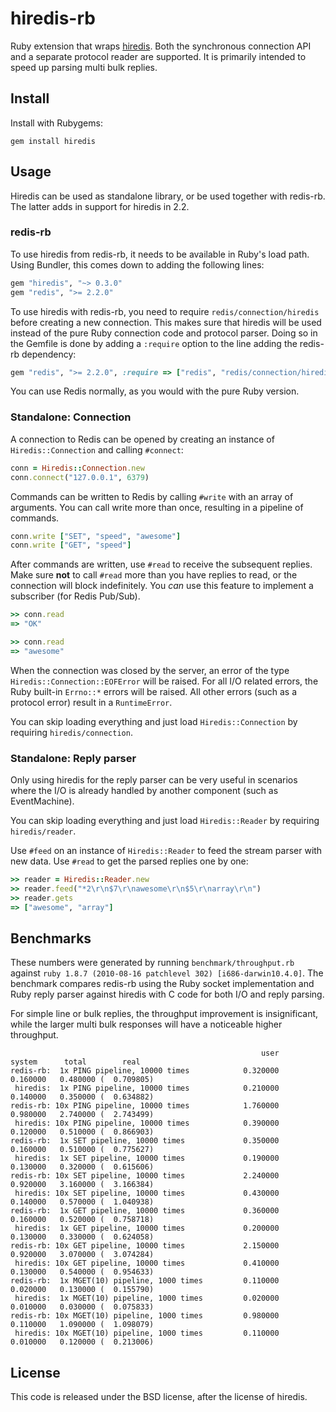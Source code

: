 # hiredis-rb

Ruby extension that wraps [hiredis](http://github.com/antirez/hiredis). Both
the synchronous connection API and a separate protocol reader are supported.
It is primarily intended to speed up parsing multi bulk replies.

## Install

Install with Rubygems:

    gem install hiredis

## Usage

Hiredis can be used as standalone library, or be used together with redis-rb.
The latter adds in support for hiredis in 2.2.

### redis-rb

To use hiredis from redis-rb, it needs to be available in Ruby's load path.
Using Bundler, this comes down to adding the following lines:

``` ruby
gem "hiredis", "~> 0.3.0"
gem "redis", ">= 2.2.0"
```

To use hiredis with redis-rb, you need to require `redis/connection/hiredis`
before creating a new connection. This makes sure that hiredis will be used
instead of the pure Ruby connection code and protocol parser. Doing so in the
Gemfile is done by adding a `:require` option to the line adding the redis-rb
dependency:

``` ruby
gem "redis", ">= 2.2.0", :require => ["redis", "redis/connection/hiredis"]
```

You can use Redis normally, as you would with the pure Ruby version.

### Standalone: Connection

A connection to Redis can be opened by creating an instance of
`Hiredis::Connection` and calling `#connect`:

``` ruby
conn = Hiredis::Connection.new
conn.connect("127.0.0.1", 6379)
```

Commands can be written to Redis by calling `#write` with an array of
arguments. You can call write more than once, resulting in a pipeline of
commands.

``` ruby
conn.write ["SET", "speed", "awesome"]
conn.write ["GET", "speed"]
```

After commands are written, use `#read` to receive the subsequent replies.
Make sure **not** to call `#read` more than you have replies to read, or
the connection will block indefinitely. You _can_ use this feature
to implement a subscriber (for Redis Pub/Sub).

``` ruby
>> conn.read
=> "OK"

>> conn.read
=> "awesome"
```

When the connection was closed by the server, an error of the type
`Hiredis::Connection::EOFError` will be raised. For all I/O related errors,
the Ruby built-in `Errno::*` errors will be raised. All other errors
(such as a protocol error) result in a `RuntimeError`.

You can skip loading everything and just load `Hiredis::Connection` by
requiring `hiredis/connection`.

### Standalone: Reply parser

Only using hiredis for the reply parser can be very useful in scenarios
where the I/O is already handled by another component (such as EventMachine).

You can skip loading everything and just load `Hiredis::Reader` by requiring
`hiredis/reader`.

Use `#feed` on an instance of `Hiredis::Reader` to feed the stream parser with
new data. Use `#read` to get the parsed replies one by one:

``` ruby
>> reader = Hiredis::Reader.new
>> reader.feed("*2\r\n$7\r\nawesome\r\n$5\r\narray\r\n")
>> reader.gets
=> ["awesome", "array"]
```

## Benchmarks

These numbers were generated by running `benchmark/throughput.rb` against
`ruby 1.8.7 (2010-08-16 patchlevel 302) [i686-darwin10.4.0]`. The benchmark
compares redis-rb using the Ruby socket implementation and Ruby reply parser
against hiredis with C code for both I/O and reply parsing.

For simple line or bulk replies, the throughput improvement is insignificant,
while the larger multi bulk responses will have a noticeable higher throughput.

                                                            user     system      total        real
    redis-rb:  1x PING pipeline, 10000 times            0.320000   0.160000   0.480000 (  0.709805)
     hiredis:  1x PING pipeline, 10000 times            0.210000   0.140000   0.350000 (  0.634882)
    redis-rb: 10x PING pipeline, 10000 times            1.760000   0.980000   2.740000 (  2.743499)
     hiredis: 10x PING pipeline, 10000 times            0.390000   0.120000   0.510000 (  0.866903)
    redis-rb:  1x SET pipeline, 10000 times             0.350000   0.160000   0.510000 (  0.775627)
     hiredis:  1x SET pipeline, 10000 times             0.190000   0.130000   0.320000 (  0.615606)
    redis-rb: 10x SET pipeline, 10000 times             2.240000   0.920000   3.160000 (  3.166384)
     hiredis: 10x SET pipeline, 10000 times             0.430000   0.140000   0.570000 (  1.040938)
    redis-rb:  1x GET pipeline, 10000 times             0.360000   0.160000   0.520000 (  0.758718)
     hiredis:  1x GET pipeline, 10000 times             0.200000   0.130000   0.330000 (  0.624058)
    redis-rb: 10x GET pipeline, 10000 times             2.150000   0.920000   3.070000 (  3.074284)
     hiredis: 10x GET pipeline, 10000 times             0.410000   0.130000   0.540000 (  0.954633)
    redis-rb:  1x MGET(10) pipeline, 1000 times         0.110000   0.020000   0.130000 (  0.155790)
     hiredis:  1x MGET(10) pipeline, 1000 times         0.020000   0.010000   0.030000 (  0.075833)
    redis-rb: 10x MGET(10) pipeline, 1000 times         0.980000   0.110000   1.090000 (  1.098079)
     hiredis: 10x MGET(10) pipeline, 1000 times         0.110000   0.010000   0.120000 (  0.213006)

## License

This code is released under the BSD license, after the license of hiredis.
